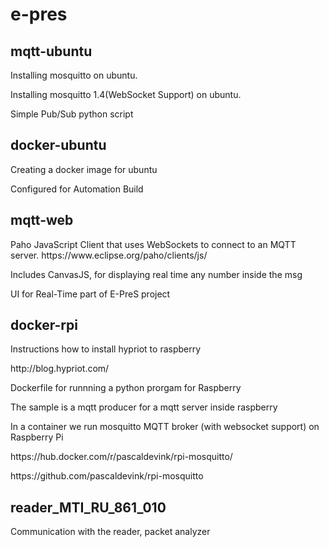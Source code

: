 # e-pres

<h2> mqtt-ubuntu </h2>
<p>Installing mosquitto on ubuntu.</p>
<p>Installing mosquitto 1.4(WebSocket Support) on ubuntu.</p>
<p>Simple Pub/Sub python script</p>

<h2>docker-ubuntu</h2>
<p>Creating a docker image for ubuntu</p>
<p>Configured for Automation Build</p>

<h2> mqtt-web </h2>
<p>Paho JavaScript Client that uses WebSockets to connect to an MQTT server.
https://www.eclipse.org/paho/clients/js/</p>
<p>Includes CanvasJS, for displaying real time any number inside the msg</p>
<p>UI for Real-Time part of E-PreS project</p>

<h2>docker-rpi</h2>
<p>Instructions how to install hypriot to raspberry</p>
<p>http://blog.hypriot.com/</p>
<p>Dockerfile for runnning a python prorgam for Raspberry</p>
<p>The sample is a mqtt producer for a mqtt server inside raspberry</p>
<p>In a container we run mosquitto MQTT broker (with websocket support) on Raspberry Pi</p>
<p>https://hub.docker.com/r/pascaldevink/rpi-mosquitto/</p>
<p>https://github.com/pascaldevink/rpi-mosquitto</p>

<h2>reader_MTI_RU_861_010</h2>
<p>Communication with the reader, packet analyzer</p>
